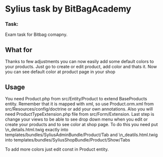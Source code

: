 # Sylius task by BitBagAcademy
### Task:
Exam task for Bitbag comapny.

## What for

Thanks to few adjustments you can now easily add some default colors to your products. Just go to create or edit product, add color and thats it. Now you can see default color at product page in your shop

## Usage

You need Product.php from src/Entity/Product to extend BaseProducts entity. Remember that it is mapped with xml, so use Product.orm.xml from src/Resources/config/doctrine or add your own annotations. 
Also you will need ProductTypeExtension.php file from src/Form/Extension.
Last step is change your views to be able to see drop down menu when you edit or create your products and to see color at shop page.
To do this you need put \n_details.html.twig  exactly into templates/bundles/SyliusAdminBundle/Product/Tab and \n_deatils.html.twig into templates/bundles/SyliusShopBundle/Product/Show/Tabs

To add more colors just edit const in Product entity.
